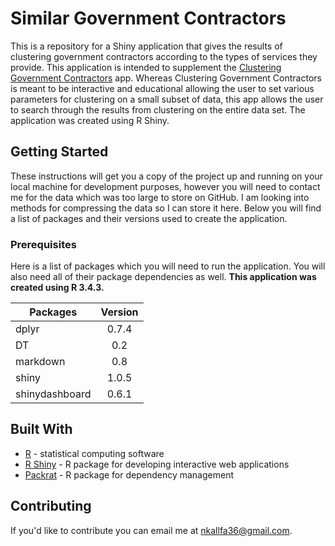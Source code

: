 # Similar Government Contractors

This is a repository for a Shiny application that gives the results of clustering government contractors according to the types of services they provide. This application is intended to supplement the [Clustering Government Contractors](https://github.com/nkk36/Clustering-Government-Contractors-App) app. Whereas Clustering Government Contractors is meant to be interactive and educational allowing the user to set various parameters for clustering on a small subset of data, this app allows the user to search through the results from clustering on the entire data set. The application was created using R Shiny.

## Getting Started

These instructions will get you a copy of the project up and running on your local machine for development purposes, however you will need to contact me for the data which was too large to store on GitHub. I am looking into methods for compressing the data so I can store it here. Below you will find a list of packages and their versions used to create the application. 

### Prerequisites

Here is a list of packages which you will need to run the application. You will also need all of their package dependencies as well. **This application was created using R 3.4.3.**

| Packages        | Version |
| --------------- |:-------:|
| dplyr           | 0.7.4   |
| DT              | 0.2     |
| markdown        | 0.8     |
| shiny           | 1.0.5   |
| shinydashboard  | 0.6.1   |

<!---

```
Give examples
```

### Installing

A step by step series of examples that tell you have to get a development env running

Say what the step will be

```
Give the example
```

And repeat

```
until finished
```

End with an example of getting some data out of the system or using it for a little demo

## Running the tests

Explain how to run the automated tests for this system

### Break down into end to end tests

Explain what these tests test and why

```
Give an example
```

### And coding style tests

Explain what these tests test and why

```
Give an example
```

## Deployment

Add additional notes about how to deploy this on a live system
-->

## Built With

* [R](https://www.r-project.org/) - statistical computing software
* [R Shiny](https://shiny.rstudio.com/) - R package for developing interactive web applications
* [Packrat](https://rstudio.github.io/packrat/) - R package for dependency management

## Contributing

If you'd like to contribute you can email me at nkallfa36@gmail.com.
<!---
## Versioning

We use [SemVer](http://semver.org/) for versioning. For the versions available, see the [tags on this repository](https://github.com/your/project/tags).

## Authors

* **Nicholas Kallfa**
## License

This project is licensed under the MIT License - see the [LICENSE.md](LICENSE.md) file for details

## Acknowledgments

* Hat tip to anyone who's code was used
* Inspiration
* etc
-->
